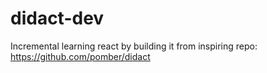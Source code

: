 # didact-dev

Incremental learning react by building it from inspiring repo:
https://github.com/pomber/didact
